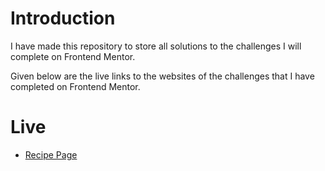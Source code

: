 # Introduction

I have made this repository to store all solutions to the challenges I will complete on Frontend Mentor.

Given below are the live links to the websites of the challenges that I have completed on Frontend Mentor.

# Live

- [Recipe Page](https://arpittheslayer.github.io/FrontendMentor/recipe-page-main/)
